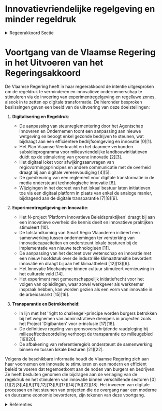 # Innovatievriendelijke regelgeving en minder regeldruk

<details>
        <summary>Regeerakkoord Sectie </summary>
        <p>4.2.1 Innovatievriendelijke regelgeving en minder regeldruk De Vlaamse regering wil de regeldruk voor burgers, bedrijven en verenigingen stelsel-matig verlagen door ze minder dwingend en detaillistisch te maken. De Vlaamse regering stimuleert onderne-merschap en innovatie. We gebruiken volop de experimentregelgeving en regelluwe zones die we in het bestuursdecreet hebben geïntroduceerd. We verzekeren de betrok-kenheid van de direct betrokken actoren bij de vormgeving, uitvoering en evaluatie van een experimentregelgeving of een regelluwe zone. Op deze manier testen en implemen-teren we ook sneller innovatieve toepas-singen, naast open normen en doelregelge-ving. De burger en de ondernemer hebben het recht om zelf met beleidsalternatieven te komen: dit is het “right to challen-ge”-principe. Door middel van ‘nudging’ verhogen we de effectiviteit van het beleid en zorgen we voor een efficiëntere communicatie. We schaffen administratieve lasten af. We werken van onderuit, “bottom-up”, en in samenwerking met de lokale besturen aan administratieve vereenvoudiging en vragen de input van burgers, bedrijven en vereni-gingen om administratieve drempels en onnodige wettelijke verplichtingen weg te werken. De Vlaamse regering werkt verder aan transparante en digitale besluitvorming vanaf de agendabepaling tot en met de evaluatie van de Vlaamse regelgeving. </p>
        </details> 

# Voortgang van de Vlaamse Regering in het Uitvoeren van het Regeringsakkoord

De Vlaamse Regering heeft in haar regeerakkoord de intentie uitgesproken om de regeldruk te verminderen en innovatieve ondernemerschap te stimuleren via de invoering van experimentregelgeving en regelluwe zones, alsook in te zetten op digitale transformatie. De hieronder besproken beslissingen geven een beeld van de uitvoering van deze doelstellingen:

1. **Digitalisering en Regeldruk**:
   - De aanpassing van steunreglementering door het Agentschap Innoveren en Ondernemen toont een aanpassing aan nieuwe wetgeving en beoogt enkel gezonde bedrijven te steunen, wat bijdraagt aan een efficiëntere bedrijfsomgeving en innovatie \[0\]\[1\].
   - Het Plan Vlaamse Veerkracht en het daarmee verbonden subsidieprogramma voor milieuvriendelijke landbouwinitiatieven duidt op de stimulering van groene innovatie \[2\]\[3\].
   - Het digitaal loket voor afwijkingsaanvragen van regiovormingsprincipes en andere communicatie met de overheid draagt bij aan digitale vereenvoudiging \[4\]\[5\].
   - De goedkeuring van een reglement voor digitale transformatie in de media ondersteunt technologische innovatie \[6\].
   - Wijzigingen in het decreet van het lokaal bestuur laten initiatieven toe via een digitaal platform in plaats van enkel de analoge manier, bijdragend aan de digitale transparantie \[7\]\[8\]\[9\].

2. **Experimentregelgeving en Innovatie**:
   - Het N-project 'Platform Innovatieve Beleidspraktijken' draagt bij aan een innovatieve overheid die kennis deelt en innovatieve praktijken stimuleert \[10\].
   - De totstandkoming van Smart Regio Vlaanderen initieert een samenwerking tussen ondernemingen ter versterking van innovatiecapaciteiten en ondersteunt lokale besturen bij de implementatie van nieuwe technologieën \[11\].
   - De aanpassing van het decreet over wetenschap en innovatie met een nieuw hoofdstuk over de industriële klimaattransitie bevordert innovatie en draagt bij aan het klimaatbeleid \[12\]\[13\]\[9\].
   - Het Innovatie Mechanisme binnen cultuur stimuleert vernieuwing in het culturele veld \[14\].
   - Het experiment met gemeenschappelijk initiatiefrecht voor het volgen van opleidingen, waar zowel werkgever als werknemer inspraak hebben, kan worden gezien als een vorm van innovatie in de arbeidsmarkt \[15\]\[16\].

3. **Transparantie en Betrokkenheid**:
   - In lijn met het 'right to challenge'-principe worden burgers betrokken bij het wegnemen van administratieve drempels in projecten zoals het Project 'Digibanken' voor e-inclusie \[17\]\[18\].
   - De definitieve regeling van grensoverschrijdende raadpleging bij milieueffectbeoordeling verhoogt de transparantie op milieugebied \[19\]\[20\].
   - De afbakening van referentieregio’s ondersteunt de samenwerking binnen en tussen lokale besturen \[21\]\[22\].

Volgens de beschikbare informatie houdt de Vlaamse Regering zich aan haar voornemen om innovatie te stimuleren en een modern en efficiënt beleid te voeren dat tegemoetkomt aan de noden van burgers en bedrijven. Ze heeft besluiten genomen die bijdragen aan de verlaging van de regeldruk en het stimuleren van innovatie binnen verschillende sectoren \[0\]\[1\]\[2\]\[3\]\[4\]\[6\]\[11\]\[12\]\[13\]\[9\]\[17\]\[14\]\[15\]\[22\]\[18\]. Het invoeren van digitale processen en het steunen van projecten die de overgang naar een moderne en duurzame economie bevorderen, zijn tekenen van deze voortgang.

<details>
        <summary> Referenties</summary>
        
**[\[0\]](https://beslissingenvlaamseregering.vlaanderen.be/?search=Aanpassing%20steunreglementering%20Agentschap%20Innoveren%20en%20Ondernemen%20%28VLAIO%29&dateOption=select&startDate=2021-01-08T09%3A00%3A00Z&endDate=2021-01-08T09%3A00%3A00Z)** : **(2021-01-08)** Aanpassing steunreglementering Agentschap Innoveren en Ondernemen (VLAIO) 

**[\[1\]](https://beslissingenvlaamseregering.vlaanderen.be/?search=Aanpassing%20steunreglementering%20VLAIO&dateOption=select&startDate=2021-02-26T09%3A00%3A00Z&endDate=2021-02-26T09%3A00%3A00Z)** : **(2021-02-26)** Aanpassing steunreglementering VLAIO 

**[\[2\]](https://beslissingenvlaamseregering.vlaanderen.be/?search=Plan%20Vlaamse%20Veerkracht%3A%20subsidieregels%20voor%20de%20uitvoering%20van%20maatregelen%20met%20een%20gunstig%20effect%20op%20milieu%2C%20klimaat%20of%20biodiversiteit&dateOption=select&startDate=2021-07-16T06%3A00%3A00Z&endDate=2021-07-16T06%3A00%3A00Z)** : **(2021-07-16)** Plan Vlaamse Veerkracht: subsidieregels voor de uitvoering van maatregelen met een gunstig effect op milieu, klimaat of biodiversiteit 

**[\[3\]](https://beslissingenvlaamseregering.vlaanderen.be/?search=Plan%20Vlaamse%20Veerkracht%3A%20subsidieregels%20voor%20de%20uitvoering%20van%20maatregelen%20met%20een%20gunstig%20effect%20op%20milieu%2C%20klimaat%20of%20biodiversiteit&dateOption=select&startDate=2021-09-10T08%3A00%3A00Z&endDate=2021-09-10T08%3A00%3A00Z)** : **(2021-09-10)** Plan Vlaamse Veerkracht: subsidieregels voor de uitvoering van maatregelen met een gunstig effect op milieu, klimaat of biodiversiteit 

**[\[4\]](https://beslissingenvlaamseregering.vlaanderen.be/?search=Afwijkingsaanvragen%20principes%20regiovorming%20via%20digitaal%20loket&dateOption=select&startDate=2023-03-24T09%3A00%3A00Z&endDate=2023-03-24T09%3A00%3A00Z)** : **(2023-03-24)** Afwijkingsaanvragen principes regiovorming via digitaal loket 

**[\[5\]](https://beslissingenvlaamseregering.vlaanderen.be/?search=Afwijkingsaanvragen%20principes%20regiovorming%20via%20digitaal%20loket&dateOption=select&startDate=2023-02-10T09%3A00%3A00Z&endDate=2023-02-10T09%3A00%3A00Z)** : **(2023-02-10)** Afwijkingsaanvragen principes regiovorming via digitaal loket 

**[\[6\]](https://beslissingenvlaamseregering.vlaanderen.be/?search=Goedkeuring%20reglement%20%27Projectoproep%20digitale%20transformatie%27&dateOption=select&startDate=2022-06-03T08%3A00%3A00Z&endDate=2022-06-03T08%3A00%3A00Z)** : **(2022-06-03)** Goedkeuring reglement 'Projectoproep digitale transformatie' 

**[\[7\]](https://beslissingenvlaamseregering.vlaanderen.be/?search=Wijziging%20decreet%20lokaal%20bestuur%3A%20optimalisatie%20regelingen%20rond%20verzelfstandigings-%20en%20samenwerkingsvormen%20en%20inhoudelijke%20verbeteringen%20wat%20betreft%20de%20organisatie%20en%20werking&dateOption=select&startDate=2022-10-07T08%3A00%3A00Z&endDate=2022-10-07T08%3A00%3A00Z)** : **(2022-10-07)** Wijziging decreet lokaal bestuur: optimalisatie regelingen rond verzelfstandigings- en samenwerkingsvormen en inhoudelijke verbeteringen wat betreft de organisatie en werking 

**[\[8\]](https://beslissingenvlaamseregering.vlaanderen.be/?search=Wijziging%20decreet%20lokaal%20bestuur%3A%20optimalisatie%20regelingen%20rond%20verzelfstandigings-%20en%20samenwerkingsvormen%20en%20inhoudelijke%20verbeteringen%20wat%20betreft%20de%20organisatie%20en%20werking&dateOption=select&startDate=2022-07-08T08%3A00%3A00Z&endDate=2022-07-08T08%3A00%3A00Z)** : **(2022-07-08)** Wijziging decreet lokaal bestuur: optimalisatie regelingen rond verzelfstandigings- en samenwerkingsvormen en inhoudelijke verbeteringen wat betreft de organisatie en werking 

**[\[9\]](https://beslissingenvlaamseregering.vlaanderen.be/?search=Wijziging%20decreet%20over%20de%20organisatie%20en%20financiering%20van%20het%20wetenschaps-%20en%20innovatiebeleid&dateOption=select&startDate=2022-01-21T09%3A00%3A00Z&endDate=2022-01-21T09%3A00%3A00Z)** : **(2022-01-21)** Wijziging decreet over de organisatie en financiering van het wetenschaps- en innovatiebeleid 

**[\[10\]](https://beslissingenvlaamseregering.vlaanderen.be/?search=N-project%20%27Platform%20Innovatieve%20Beleidspraktijken%27&dateOption=select&startDate=2020-07-17T08%3A00%3A00Z&endDate=2020-07-17T08%3A00%3A00Z)** : **(2020-07-17)** N-project 'Platform Innovatieve Beleidspraktijken' 

**[\[11\]](https://beslissingenvlaamseregering.vlaanderen.be/?search=Plan%20Vlaamse%20Veerkracht%3A%20Uitbouw%20Slimme%20Regio%20Vlaanderen%20door%20samenbrengen%20innovatiecapaciteit%20ondernemingen%20en%20stimuleren%20implementatie%20en%20kennisopbouw%20bij%20lokale%20besturen&dateOption=select&startDate=2021-06-04T08%3A00%3A00Z&endDate=2021-06-04T08%3A00%3A00Z)** : **(2021-06-04)** Plan Vlaamse Veerkracht: Uitbouw Slimme Regio Vlaanderen door samenbrengen innovatiecapaciteit ondernemingen en stimuleren implementatie en kennisopbouw bij lokale besturen 

**[\[12\]](https://beslissingenvlaamseregering.vlaanderen.be/?search=Wijziging%20decreet%20over%20de%20organisatie%20en%20financiering%20van%20het%20wetenschaps-%20en%20innovatiebeleid&dateOption=select&startDate=2021-07-16T06%3A00%3A00Z&endDate=2021-07-16T06%3A00%3A00Z)** : **(2021-07-16)** Wijziging decreet over de organisatie en financiering van het wetenschaps- en innovatiebeleid 

**[\[13\]](https://beslissingenvlaamseregering.vlaanderen.be/?search=Wijziging%20decreet%20over%20de%20organisatie%20en%20financiering%20van%20het%20wetenschaps-%20en%20innovatiebeleid&dateOption=select&startDate=2021-10-22T08%3A00%3A00Z&endDate=2021-10-22T08%3A00%3A00Z)** : **(2021-10-22)** Wijziging decreet over de organisatie en financiering van het wetenschaps- en innovatiebeleid 

**[\[14\]](https://beslissingenvlaamseregering.vlaanderen.be/?search=Experimenteel%20Reglement%20Innovatie%20Mechanisme%20binnen%20projecten%20Taskforce%20Cultuur&dateOption=select&startDate=2021-07-16T06%3A00%3A00Z&endDate=2021-07-16T06%3A00%3A00Z)** : **(2021-07-16)** Experimenteel Reglement Innovatie Mechanisme binnen projecten Taskforce Cultuur 

**[\[15\]](https://beslissingenvlaamseregering.vlaanderen.be/?search=Plan%20Vlaamse%20Veerkracht%3A%20tijdelijk%20experiment%20gemeenschappelijk%20initiatiefrecht%20Vlaams%20opleidingsverlof&dateOption=select&startDate=2021-06-18T08%3A00%3A00Z&endDate=2021-06-18T08%3A00%3A00Z)** : **(2021-06-18)** Plan Vlaamse Veerkracht: tijdelijk experiment gemeenschappelijk initiatiefrecht Vlaams opleidingsverlof 

**[\[16\]](https://beslissingenvlaamseregering.vlaanderen.be/?search=Plan%20Vlaamse%20Veerkracht%3A%20tijdelijk%20experiment%20gemeenschappelijk%20initiatiefrecht%20Vlaams%20opleidingsverlof&dateOption=select&startDate=2021-03-26T09%3A00%3A00Z&endDate=2021-03-26T09%3A00%3A00Z)** : **(2021-03-26)** Plan Vlaamse Veerkracht: tijdelijk experiment gemeenschappelijk initiatiefrecht Vlaams opleidingsverlof 

**[\[17\]](https://beslissingenvlaamseregering.vlaanderen.be/?search=Plan%20Vlaamse%20Veerkracht%3A%20regels%20toekenning%20projectfinanciering%20digibanken&dateOption=select&startDate=2021-06-25T08%3A00%3A00Z&endDate=2021-06-25T08%3A00%3A00Z)** : **(2021-06-25)** Plan Vlaamse Veerkracht: regels toekenning projectfinanciering digibanken 

**[\[18\]](https://beslissingenvlaamseregering.vlaanderen.be/?search=Plan%20Vlaamse%20Veerkracht%3A%20regels%20toekenning%20projectfinanciering%20digibanken&dateOption=select&startDate=2021-12-17T09%3A00%3A00Z&endDate=2021-12-17T09%3A00%3A00Z)** : **(2021-12-17)** Plan Vlaamse Veerkracht: regels toekenning projectfinanciering digibanken 

**[\[19\]](https://beslissingenvlaamseregering.vlaanderen.be/?search=Regeling%20grensoverschrijdende%20raadpleging%20milieueffectbeoordeling%20projecten%20andere%20landen%20of%20gewesten&dateOption=select&startDate=2023-03-31T08%3A00%3A00Z&endDate=2023-03-31T08%3A00%3A00Z)** : **(2023-03-31)** Regeling grensoverschrijdende raadpleging milieueffectbeoordeling projecten andere landen of gewesten 

**[\[20\]](https://beslissingenvlaamseregering.vlaanderen.be/?search=Regeling%20grensoverschrijdende%20raadpleging%20milieueffectbeoordeling%20projecten%20andere%20landen%20of%20gewesten&dateOption=select&startDate=2023-05-05T08%3A00%3A00Z&endDate=2023-05-05T08%3A00%3A00Z)** : **(2023-05-05)** Regeling grensoverschrijdende raadpleging milieueffectbeoordeling projecten andere landen of gewesten 

**[\[21\]](https://beslissingenvlaamseregering.vlaanderen.be/?search=Regiovorming%3A%20afbakening%20referentieregio%E2%80%99s%20en%20vervolgtraject&dateOption=select&startDate=2021-03-12T09%3A00%3A00Z&endDate=2021-03-12T09%3A00%3A00Z)** : **(2021-03-12)** Regiovorming: afbakening referentieregio’s en vervolgtraject 

**[\[22\]](https://beslissingenvlaamseregering.vlaanderen.be/?search=Regiovorming%20met%20intergemeentelijke%20en%20bovenlokale%20samenwerking&dateOption=select&startDate=2020-10-09T08%3A00%3A00Z&endDate=2020-10-09T08%3A00%3A00Z)** : **(2020-10-09)** Regiovorming met intergemeentelijke en bovenlokale samenwerking 
        </details> 

